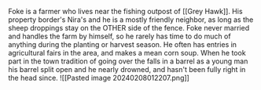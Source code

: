 Foke is a farmer who lives near the fishing outpost of [[Grey Hawk]]. His property border's Nira's and he is a mostly friendly neighbor, as long as the sheep droppings stay on the OTHER side of the fence. Foke never married and handles the farm by himself, so he rarely has time to do much of anything during the planting or harvest season. He often has entries in agricultural fairs in the area, and makes a mean corn soup. When he took part in the town tradition of going over the falls in a barrel as a young man his barrel split open and he nearly drowned, and hasn't been fully right in the head since.
![[Pasted image 20240208012207.png]]